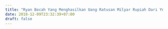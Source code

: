 ```yaml
---
title: "Ryan Bocah Yang Menghasilkan Uang Ratusan Milyar Rupiah Dari Youtube"
date: 2018-12-09T23:32:39+07:00
draft: false
---
```


